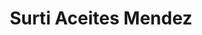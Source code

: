 ---
title: "Surti Aceites Mendez"
url: /antigua-guatemala/surti-aceites-mendez/
shop: piezas de automóviles
---